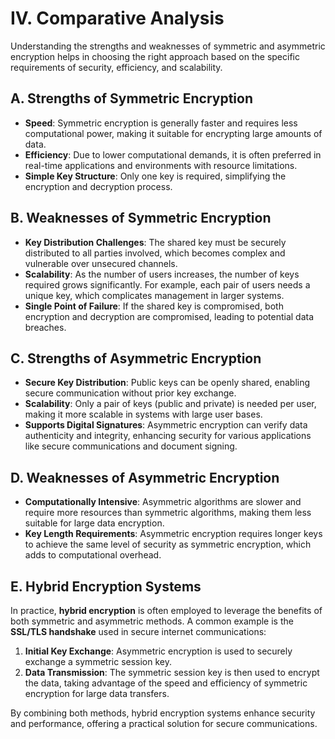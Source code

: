 # **IV. Comparative Analysis**

Understanding the strengths and weaknesses of symmetric and asymmetric encryption helps in choosing the right approach based on the specific requirements of security, efficiency, and scalability.

## **A. Strengths of Symmetric Encryption**

- **Speed**: Symmetric encryption is generally faster and requires less computational power, making it suitable for encrypting large amounts of data.
- **Efficiency**: Due to lower computational demands, it is often preferred in real-time applications and environments with resource limitations.
- **Simple Key Structure**: Only one key is required, simplifying the encryption and decryption process.

## **B. Weaknesses of Symmetric Encryption**

- **Key Distribution Challenges**: The shared key must be securely distributed to all parties involved, which becomes complex and vulnerable over unsecured channels.
- **Scalability**: As the number of users increases, the number of keys required grows significantly. For example, each pair of users needs a unique key, which complicates management in larger systems.
- **Single Point of Failure**: If the shared key is compromised, both encryption and decryption are compromised, leading to potential data breaches.

## **C. Strengths of Asymmetric Encryption**

- **Secure Key Distribution**: Public keys can be openly shared, enabling secure communication without prior key exchange.
- **Scalability**: Only a pair of keys (public and private) is needed per user, making it more scalable in systems with large user bases.
- **Supports Digital Signatures**: Asymmetric encryption can verify data authenticity and integrity, enhancing security for various applications like secure communications and document signing.

## **D. Weaknesses of Asymmetric Encryption**

- **Computationally Intensive**: Asymmetric algorithms are slower and require more resources than symmetric algorithms, making them less suitable for large data encryption.
- **Key Length Requirements**: Asymmetric encryption requires longer keys to achieve the same level of security as symmetric encryption, which adds to computational overhead.
  
## **E. Hybrid Encryption Systems**

In practice, **hybrid encryption** is often employed to leverage the benefits of both symmetric and asymmetric methods. A common example is the **SSL/TLS handshake** used in secure internet communications:

1. **Initial Key Exchange**: Asymmetric encryption is used to securely exchange a symmetric session key.
2. **Data Transmission**: The symmetric session key is then used to encrypt the data, taking advantage of the speed and efficiency of symmetric encryption for large data transfers.

By combining both methods, hybrid encryption systems enhance security and performance, offering a practical solution for secure communications.
